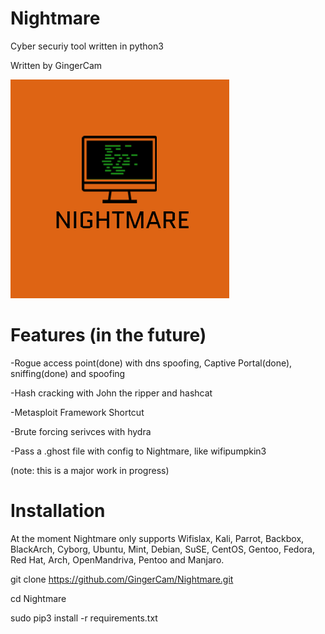 # Nightmare
 Cyber securiy tool written in python3
 
 Written by GingerCam

 ![Nightmare-icon](https://github.com/GingerCam/Nightmare/blob/main/pictures/Nightmare.png)

 # Features (in the future)
-Rogue access point(done) with dns spoofing, Captive Portal(done), sniffing(done) and spoofing

-Hash cracking with John the ripper and hashcat

-Metasploit Framework Shortcut

-Brute forcing serivces with hydra

-Pass a .ghost file with config to Nightmare, like wifipumpkin3 

(note: this is a major work in progress)

# Installation

At the moment Nightmare only supports Wifislax, Kali, Parrot, Backbox, BlackArch, Cyborg, Ubuntu, Mint, Debian, SuSE, CentOS, Gentoo, Fedora, Red Hat, Arch, OpenMandriva, Pentoo and Manjaro.

git clone https://github.com/GingerCam/Nightmare.git

cd Nightmare

sudo pip3 install -r requirements.txt
